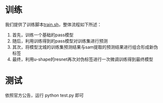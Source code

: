 # 训练
我们提供了训练脚本[train.sh](./train.sh)，整体流程如下所述：
1. 首先，训练一个基础的pass模型
2. 随后，利用训练得到的pass模型对训练集进行预测
3. 其次，将模型沈城的训练集预测结果与sam提取的预测结果进行组合形成新伪标签
4. 最终，利用u-shape的resnet再次对伪标签进行一次微调训练得到最终模型

# 测试
依照官方公告，运行 python test.py 即可
